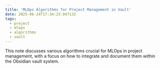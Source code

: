 ```yaml
---
title: 'MLOps Algorithms for Project Management in Vault'
date: 2025-06-24T17:34:23.847132
tags:
  - project
  - mlops
  - algorithms
  - vault
---
```


This note discusses various algorithms crucial for MLOps in project management, with a focus on how to integrate and document them within the Obsidian vault system.
